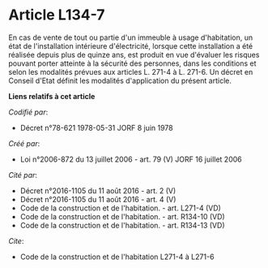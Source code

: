 # Article L134-7

En cas de vente de tout ou partie d'un immeuble à usage d'habitation, un état de l'installation intérieure d'électricité,
lorsque cette installation a été réalisée depuis plus de quinze ans, est produit en vue d'évaluer les risques pouvant porter
atteinte à la sécurité des personnes, dans les conditions et selon les modalités prévues aux articles L. 271-4 à L. 271-6. Un
décret en Conseil d'Etat définit les modalités d'application du présent article.

**Liens relatifs à cet article**

_Codifié par_:

  - Décret n°78-621 1978-05-31 JORF 8 juin 1978

_Créé par_:

  - Loi n°2006-872 du 13 juillet 2006 - art. 79 (V) JORF 16 juillet 2006

_Cité par_:

  - Décret n°2016-1105 du 11 août 2016 - art. 2 (V)
  - Décret n°2016-1105 du 11 août 2016 - art. 4 (V)
  - Code de la construction et de l'habitation. - art. L271-4 (VD)
  - Code de la construction et de l'habitation. - art. R134-10 (VD)
  - Code de la construction et de l'habitation. - art. R134-13 (VD)

_Cite_:

  - Code de la construction et de l'habitation L271-4 à L271-6
